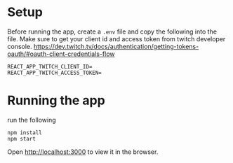# Setup
Before running the app, create a `.env` file and copy the following into the file. Make sure to get your client id and access token from twitch developer console. https://dev.twitch.tv/docs/authentication/getting-tokens-oauth/#oauth-client-credentials-flow
```
REACT_APP_TWITCH_CLIENT_ID=
REACT_APP_TWITCH_ACCESS_TOKEN=
```

# Running the app

run the following
```
npm install
npm start
```
Open [http://localhost:3000](http://localhost:3000) to view it in the browser.

